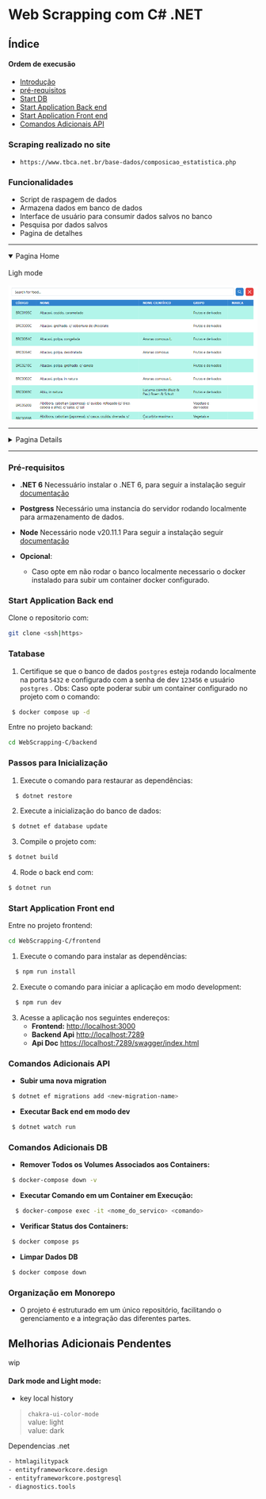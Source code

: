 # Web Scrapping com C# .NET
## Índice
#### Ordem de execusão

- [Introdução](#intro)
- [pré-requisitos](#req)
- [Start DB](#db)
- [Start Application Back end](#back)
- [Start Application Front end](#front)
- [Comandos Adicionais API](#command)

### Scraping realizado no site
- `https://www.tbca.net.br/base-dados/composicao_estatistica.php`

### <a name="intro"></a>Funcionalidades

- Script de raspagem de dados
- Armazena dados em banco de dados
- Interface de usuário para consumir dados salvos no banco
- Pesquisa por dados salvos
- Pagina de detalhes 

---

<details open>
<summary>Pagina Home</summary>
<br>
Ligh mode
<br><br>
<img src="./frontend/src/assets/image-home.png"></img>
</details>

---


<details>
<summary>Pagina Details</summary>
<br>
Ligh mode
<br><br>
<img src="./frontend/src/assets/image-details.png"></img>
</details>

---

### <a name="req"></a>Pré-requisitos

- **.NET 6** Necessuário instalar o .NET 6, para seguir a instalação seguir [documentação](https://dotnet.microsoft.com/pt-br/download/dotnet/6.0)
- **Postgress** Necessário uma instancia do servidor rodando localmente para armazenamento de dados.
- **Node** Necessário node v20.11.1 Para seguir a instalação seguir [documentação](https://nodejs.org/en)

- **Opcional**:
  - Caso opte em não rodar o banco localmente necessario o docker instalado para subir um container docker configurado.

### <a name="back"></a>Start Application Back end


Clone o repositorio com:
 ```sh
 git clone <ssh|https>
 ```

 ### <a name="db"></a>Tatabase
1. Certifique se que o banco de dados `postgres` esteja rodando localmente na porta `5432` e configurado com a senha de dev `123456` e usuário `postgres` . Obs: Caso opte poderar subir um container configurado no projeto com o comando:

```sh
 $ docker compose up -d
```

Entre no projeto backand:

```sh
cd WebScrapping-C/backend
```

### Passos para Inicialização
1. Execute o comando para restaurar as dependências:

```sh
  $ dotnet restore
```

2. Execute a inicialização do banco de dados:
```sh
 $ dotnet ef database update
```

3. Compile o projeto com:

```sh
$ dotnet build
```

4. Rode o back end com:

```sh
$ dotnet run
```

### <a name="front"></a> Start Application Front end

Entre no projeto frontend:
```sh
cd WebScrapping-C/frontend
```

1. Execute o comando para instalar as dependências:
```sh
  $ npm run install
```

2. Execute o comando para iniciar a aplicação em modo development:
```sh
  $ npm run dev
```


3. Acesse a aplicação nos seguintes endereços:
   - **Frontend:** [http://localhost:3000](http://localhost:3000)
   - **Backend Api** [http://localhost:7289](http://localhost:7289)
   - **Api Doc** [https://localhost:7289/swagger/index.html](https://localhost:7289/swagger/index.html)


### <a name="command"></a> Comandos Adicionais API

- **Subir uma nova migration**

```bash
 $ dotnet ef migrations add <new-migration-name>
```
- **Executar Back end em modo dev**
```bash
 $ dotnet watch run
```

  ### Comandos Adicionais DB

- **Remover Todos os Volumes Associados aos Containers:**
```bash
 $ docker-compose down -v
```
- **Executar Comando em um Container em Execução:**
```bash
  $ docker-compose exec -it <nome_do_servico> <comando>
```
- **Verificar Status dos Containers:**
```bash
 $ docker compose ps
```

- **Limpar Dados DB**
```bash
 $ docker compose down
```

### Organização em Monorepo
- O projeto é estruturado em um único repositório, facilitando o gerenciamento e a integração das diferentes partes.


## Melhorias Adicionais Pendentes
 wip

#### Dark mode and Light mode:
- key local history
> `chakra-ui-color-mode`\
> value: light\
> value: dark

Dependencias .net
```sh
- htmlagilitypack
- entityframeworkcore.design
- entityframeworkcore.postgresql
- diagnostics.tools
```
